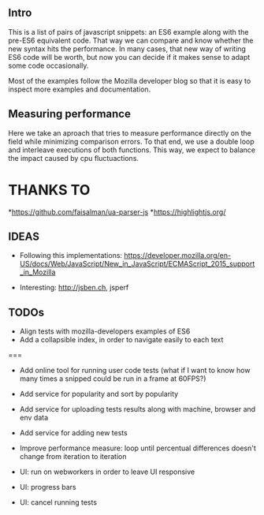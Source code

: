 ## Intro

This is a list of pairs of javascript snippets: an ES6 example along with the pre-ES6 equivalent code. That way we can compare and know whether the new syntax hits the performance. In many cases, that new way of writing ES6 code will be worth, but now you can decide if it makes sense to adapt some code occasionally. 

Most of the examples follow the Mozilla developer blog so that it is easy to inspect more examples and documentation.



## Measuring performance

Here we take an aproach that tries to measure performance directly on the field while minimizing comparison errors.
To that end, we use a double loop and interleave executions of both functions. This way, we expect to balance the impact caused by cpu fluctuactions.


# THANKS TO
*https://github.com/faisalman/ua-parser-js
*https://highlightjs.org/


## IDEAS

* Following this implementations:
https://developer.mozilla.org/en-US/docs/Web/JavaScript/New_in_JavaScript/ECMAScript_2015_support_in_Mozilla

* Interesting: http://jsben.ch, jsperf

## TODOs

* Align tests with mozilla-developers examples of ES6
* Add a collapsible index, in order to navigate easily to each text

===



* Add online tool for running user code tests (what if I want to know how many times a snipped could be run in a frame at 60FPS?)

* Add service for popularity and sort by popularity
* Add service for uploading tests results along with machine, browser and env data
* Add service for adding new tests

* Improve performance measure: loop until percentual differences doesn't change from iteration to iteration
* UI: run on webworkers in order to leave UI responsive
* UI: progress bars
* UI: cancel running tests

